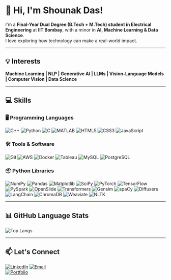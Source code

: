 # 👋 Hi, I'm Shounak Das!

I'm a **Final-Year Dual Degree (B.Tech + M.Tech) student in Electrical Engineering** at **IIT Bombay**, with a minor in **AI, Machine Learning & Data Science**.  
I love exploring how technology can make a real-world impact.  

---

## 💡 Interests
**Machine Learning | NLP | Generative AI | LLMs | Vision-Language Models | Computer Vision | Data Science**  

---

## 💻 Skills

### 🖥️ Programming Languages
![C++](https://img.shields.io/badge/C++-00599C?style=for-the-badge&logo=c%2B%2B&logoColor=white)
![Python](https://img.shields.io/badge/Python-3776AB?style=for-the-badge&logo=python&logoColor=white)
![C](https://img.shields.io/badge/C-555555?style=for-the-badge&logo=c&logoColor=white)
![MATLAB](https://img.shields.io/badge/MATLAB-F1672F?style=for-the-badge&logo=matlab&logoColor=white)
![HTML5](https://img.shields.io/badge/HTML5-E34F26?style=for-the-badge&logo=html5&logoColor=white)
![CSS3](https://img.shields.io/badge/CSS3-1572B6?style=for-the-badge&logo=css3&logoColor=white)
![JavaScript](https://img.shields.io/badge/JavaScript-F7DF1E?style=for-the-badge&logo=javascript&logoColor=black)


### 🛠️ Tools & Software
![Git](https://img.shields.io/badge/Git-F05032?style=for-the-badge&logo=git&logoColor=white)
![AWS](https://img.shields.io/badge/AWS-232F3E?style=for-the-badge&logo=amazon-aws&logoColor=white)
![Docker](https://img.shields.io/badge/Docker-2496ED?style=for-the-badge&logo=docker&logoColor=white)
![Tableau](https://img.shields.io/badge/Tableau-E97627?style=for-the-badge&logo=tableau&logoColor=white)
![MySQL](https://img.shields.io/badge/MySQL-4479A1?style=for-the-badge&logo=mysql&logoColor=white)
![PostgreSQL](https://img.shields.io/badge/PostgreSQL-336791?style=for-the-badge&logo=postgresql&logoColor=white)


### 📦 Python Libraries
![NumPy](https://img.shields.io/badge/NumPy-013243?style=for-the-badge&logo=numpy&logoColor=white)
![Pandas](https://img.shields.io/badge/Pandas-150458?style=for-the-badge&logo=pandas&logoColor=white)
![Matplotlib](https://img.shields.io/badge/Matplotlib-11557C?style=for-the-badge&logo=matplotlib&logoColor=white)
![SciPy](https://img.shields.io/badge/SciPy-8CAAE6?style=for-the-badge&logo=scipy&logoColor=white)
![PyTorch](https://img.shields.io/badge/PyTorch-EE4C2C?style=for-the-badge&logo=pytorch&logoColor=white)
![TensorFlow](https://img.shields.io/badge/TensorFlow-FF6F00?style=for-the-badge&logo=tensorflow&logoColor=white)
![PySpark](https://img.shields.io/badge/PySpark-EE4C2C?style=for-the-badge)
![OpenSlide](https://img.shields.io/badge/OpenSlide-000000?style=for-the-badge)
![Transformers](https://img.shields.io/badge/Transformers-00A1D9?style=for-the-badge)
![Gensim](https://img.shields.io/badge/Gensim-2C3E50?style=for-the-badge)
![spaCy](https://img.shields.io/badge/spaCy-FF0000?style=for-the-badge)
![Diffusers](https://img.shields.io/badge/Diffusers-00FFCC?style=for-the-badge)
![LangChain](https://img.shields.io/badge/LangChain-5C2D91?style=for-the-badge)
![ChromaDB](https://img.shields.io/badge/ChromaDB-FF9900?style=for-the-badge)
![Weaviate](https://img.shields.io/badge/Weaviate-3C4C5B?style=for-the-badge)
![NLTK](https://img.shields.io/badge/NLTK-990000?style=for-the-badge)

---

## 📊 GitHub Language Stats
![Top Langs](https://github-readme-stats.vercel.app/api/top-langs/?username=shounakd56&theme=tokyonight&layout=compact)

---

## 📫 Let's Connect
[![LinkedIn](https://img.shields.io/badge/-LinkedIn-0A66C2?style=for-the-badge&logo=linkedin&logoColor=white)](https://www.linkedin.com/in/shounakdas1/) 
[![Email](https://img.shields.io/badge/Email-D14836?style=for-the-badge&logo=gmail&logoColor=white)](mailto:shounakd56@gmail.com)  
[![Portfolio](https://img.shields.io/badge/Portfolio-101010?style=for-the-badge&logo=github&logoColor=white)](https://shounakd56.github.io/)  


<!--
### 👋 Hi, I'm Shounak!
I'm a third year Electrical Engineering undergraduate at the Indian Institute of Technology Bombay. 
 <img align="right" height="300px" width= "320px" alt="GIF" src="https://media.giphy.com/media/CVtNe84hhYF9u/giphy.gif" />
- My paper <a href="https://arxiv.org/abs/2309.17172"> <b>"Domain-Adaptive Learning: Unsupervised Adaptation for Histology Images"</b></a>: Accepted in the prestigious BioImaging 2024 conference to be conducted at Rome, Italy
- My paper <a href="https://drive.google.com/file/d/1OWps3k4ht_QOqyDZvvjmmwF7NV0r1pVO/view?usp=sharing"> <b>"IDAL: Improved Domain Adaptive Learning for Natural Images Dataset"</b></a>: Submitted in the prestigious IEEE Conference - Winter Conference on Applications of Computer Vision
(WACV) 2024, to be conducted at Waikoloa, Hawaii.
- Interest Areas- Machine Learning, Natural Language Processing, Computer Vision,
Generative AI, Data Science
- Languages- C++, Python, C, MATLAB, HTML, CSS, JavaScript, VHDL, Assembly, Arduino, CUDA
- Python Libraries- NumPy, Matplotlib, Panda, SciPy, PyTorch, TensorFlow, Transformers, NLTK
-->
<!--
**shounakd56/shounakd56** is a ✨ _special_ ✨ repository because its `README.md` (this file) appears on your GitHub profile.

Here are some ideas to get you started:

- 🔭 I’m currently working on ...
- 🌱 I’m currently learning ...
- 👯 I’m looking to collaborate on ...
- 🤔 I’m looking for help with ...
- 💬 Ask me about ...
- 📫 How to reach me: ...
- 😄 Pronouns: ...
- ⚡ Fun fact: ...
-->
